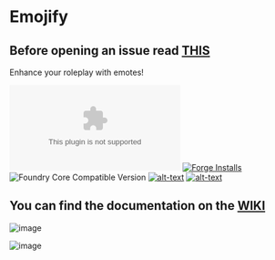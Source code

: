 # Emojify
## Before opening an issue read [THIS](https://github.com/theripper93/Levels/blob/v9/ISSUES.md)
Enhance your roleplay with emotes!

![Latest Release Download Count](https://img.shields.io/github/downloads/theripper93/emojify/latest/module.zip?color=2b82fc&label=DOWNLOADS&style=for-the-badge) [![Forge Installs](https://img.shields.io/badge/dynamic/json?label=Forge%20Installs&query=package.installs&suffix=%25&url=https%3A%2F%2Fforge-vtt.com%2Fapi%2Fbazaar%2Fpackage%2Femojify&colorB=03ff1c&style=for-the-badge)](https://forge-vtt.com/bazaar#package=emojify) ![Foundry Core Compatible Version](https://img.shields.io/badge/dynamic/json.svg?url=https%3A%2F%2Fraw.githubusercontent.com%2Ftheripper93%2Femojify%2Fmain%2Fmodule.json&label=Foundry%20Version&query=$.compatibleCoreVersion&colorB=orange&style=for-the-badge) [![alt-text](https://img.shields.io/badge/-Patreon-%23ff424d?style=for-the-badge)](https://www.patreon.com/theripper93) [![alt-text](https://img.shields.io/badge/-Discord-%235662f6?style=for-the-badge)](https://discord.gg/F53gBjR97G)

## You can find the documentation on the [WIKI](https://api.theripper93.com/modulewiki/emojify/free)

![image](https://github.com/theripper93/emojify/assets/1346839/eb622c7e-ecfc-466f-92a8-ba08e94a4989)

![image](https://github.com/theripper93/emojify/assets/1346839/4cf77de3-6f5a-4eab-a46e-f3c6485b265e)
